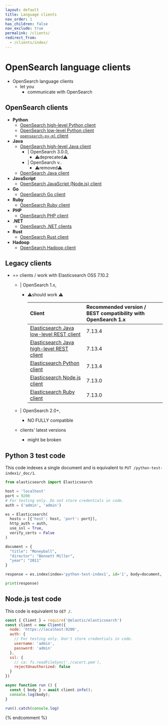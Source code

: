 ```yaml
---
layout: default
title: Language clients
nav_order: 1
has_children: false
nav_exclude: true
permalink: /clients/
redirect_from:
  - /clients/index/
---
```


# OpenSearch language clients

* OpenSearch language clients
  * let you
    * communicate with OpenSearch

## OpenSearch clients

* **Python**
  * [OpenSearch high-level Python client](python-high-level)
  * [OpenSearch low-level Python client](python-low-level)
  * [`opensearch-py-ml` client](opensearch-py-ml)
* **Java**
  * [OpenSearch high-level Java client](java)
    * | OpenSearch 3.0.0,
      * ⚠️deprecated⚠️
    * | OpenSearch v.*.*
      * ⚠️removed⚠️
  * [OpenSearch Java client](java)
* **JavaScript**
  * [OpenSearch JavaScript (Node.js) client](javascript/index)
* **Go**
  * [OpenSearch Go client](go)
* **Ruby**
  * [OpenSearch Ruby client](ruby)
* **PHP**
  * [OpenSearch PHP client](php)
* **.NET**
  * [OpenSearch .NET clients](dot-net)
* **Rust**
  * [OpenSearch Rust client](rust)
* **Hadoop**
  * [OpenSearch Hadoop client](https://github.com/opensearch-project/opensearch-hadoop) 


## Legacy clients

* == clients / work with Elasticsearch OSS 7.10.2
  * | OpenSearch 1.x,
    * ⚠️should work ⚠️

        Client | Recommended version / BEST compatibility with OpenSearch 1.x
        :--- | :---
        [Elasticsearch Java low-level REST client](https://central.sonatype.com/artifact/org.elasticsearch.client/elasticsearch-rest-client/7.13.4) | 7.13.4
        [Elasticsearch Java high-level REST client](https://central.sonatype.com/artifact/org.elasticsearch.client/elasticsearch-rest-high-level-client/7.13.4) | 7.13.4
        [Elasticsearch Python client](https://pypi.org/project/elasticsearch/7.13.4/) | 7.13.4
        [Elasticsearch Node.js client](https://www.npmjs.com/package/@elastic/elasticsearch/v/7.13.0) | 7.13.0
        [Elasticsearch Ruby client](https://rubygems.org/gems/elasticsearch/versions/7.13.0) | 7.13.0

  * | OpenSearch 2.0+,
    * NO FULLY compatible 
  * clients' latest versions
    * might be broken

## Python 3 test code

This code indexes a single document and is equivalent to `PUT /python-test-index1/_doc/1`.

```python
from elasticsearch import Elasticsearch

host = 'localhost'
port = 9200
# For testing only. Do not store credentials in code.
auth = ('admin', 'admin')

es = Elasticsearch(
  hosts = [{'host': host, 'port': port}],
  http_auth = auth,
  use_ssl = True,
  verify_certs = False
)

document = {
  "title": "Moneyball",
  "director": "Bennett Miller",
  "year": "2011"
}

response = es.index(index='python-test-index1', id='1', body=document, refresh=True)

print(response)
```


## Node.js test code

This code is equivalent to `GET /`.

```js
const { Client } = require('@elastic/elasticsearch')
const client = new Client({
  node: 'https://localhost:9200',
  auth: {
    // For testing only. Don't store credentials in code.
    username: 'admin',
    password: 'admin'
  },
  ssl: {
    // ca: fs.readFileSync('./cacert.pem'),
    rejectUnauthorized: false
  }
})

async function run () {
  const { body } = await client.info();
  console.log(body);
}

run().catch(console.log)
```
{% endcomment %}
